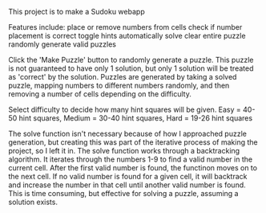 This project is to make a Sudoku webapp

Features include:
place or remove numbers from cells
check if number placement is correct
toggle hints
automatically solve
clear entire puzzle
randomly generate valid puzzles

Click the 'Make Puzzle' button to randomly generate a puzzle. This puzzle is not guaranteed to have only 1 solution, but only 1 solution will be treated as 'correct' by the solution. 
Puzzles are generated by taking a solved puzzle, mapping numbers to different numbers randomly, and then removing a number of cells depending on the difficulty. 

Select difficulty to decide how many hint squares will be given. Easy = 40-50 hint squares, Medium = 30-40 hint squares, Hard = 19-26 hint squares

The solve function isn't necessary because of how I approached puzzle generation, but creating this was part of the iterative process of making the project, so I left it in. 
The solve function works through a backtracking algorithm. It iterates through the numbers 1-9 to find a valid number in the current cell. After the first valid number is found, the functinon moves on to the next cell. If no valid number is found for a given cell, it will backtrack and increase the number in that cell until another valid number is found. This is time consuming, but effective for solving a puzzle, assuming a solution exists. 
